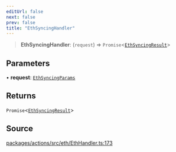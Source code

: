 ```yaml
---
editUrl: false
next: false
prev: false
title: "EthSyncingHandler"
---
```


> **EthSyncingHandler**: (`request`) => `Promise`\<[`EthSyncingResult`](/reference/tevm/actions/type-aliases/ethsyncingresult-1/)\>

## Parameters

• **request**: [`EthSyncingParams`](/reference/tevm/actions/type-aliases/ethsyncingparams-1/)

## Returns

`Promise`\<[`EthSyncingResult`](/reference/tevm/actions/type-aliases/ethsyncingresult-1/)\>

## Source

[packages/actions/src/eth/EthHandler.ts:173](https://github.com/evmts/tevm-monorepo/blob/main/packages/actions/src/eth/EthHandler.ts#L173)
